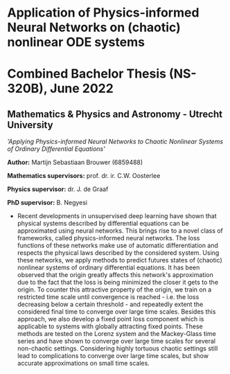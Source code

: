 # Application of Physics-informed Neural Networks on (chaotic) nonlinear ODE systems
# Combined Bachelor Thesis (NS-320B), June 2022
## Mathematics & Physics and Astronomy - Utrecht University
*'Applying Physics-informed Neural Networks to Chaotic Nonlinear Systems of Ordinary Differential Equations'*

**Author:** Martijn Sebastiaan Brouwer (6859488)

**Mathematics supervisors:** prof. dr. ir. C.W. Oosterlee

**Physics supervisor:** dr. J. de Graaf

**PhD supervisor:** B. Negyesi

* Recent developments in unsupervised deep learning have shown that physical systems described by differential equations can be approximated using neural networks. This brings rise to a novel class of frameworks, called physics-informed neural networks. The loss functions of these networks make use of automatic differentiation and respects the physical laws described by the considered system. Using these networks, we apply methods to predict futures states of (chaotic) nonlinear systems of ordinary differential equations. It has been observed that the origin greatly affects this network's approximation due to the fact that the loss is being minimized the closer it gets to the origin. To counter this attractive property of the origin, we train on a restricted time scale until convergence is reached - i.e. the loss decreasing below a certain threshold - and repeatedly extent the considered final time to converge over large time scales. Besides this approach, we also develop a fixed point loss component which is applicable to systems with globally attracting fixed points. These methods are tested on the Lorenz system and the Mackey-Glass time series and have shown to converge over large time scales for several non-chaotic settings. Considering highly tortuous chaotic settings still lead to complications to converge over large time scales, but show accurate approximations on small time scales. 
